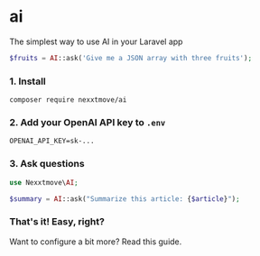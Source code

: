 # ai
The simplest way to use AI in your Laravel app

```php
$fruits = AI::ask('Give me a JSON array with three fruits');
```

### 1. Install
```
composer require nexxtmove/ai
```

### 2. Add your OpenAI API key to `.env`
```
OPENAI_API_KEY=sk-...
```

### 3. Ask questions
```php
use Nexxtmove\AI;

$summary = AI::ask("Summarize this article: {$article}");
```

### That's it! Easy, right?
Want to configure a bit more? Read this guide.
